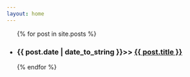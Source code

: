 ```yaml
---
layout: home
---
```

<div class="index-content blog">
    <div class="section">
        <ul class="artical-list">
        {% for post in site.posts %}
            <li>
                <h3><span>{{ post.date | date_to_string }}</span>>> <a href="{{ post.url }}">{{ post.title }}</a></h3>
                <!--<div class="title-desc">{{ post.description }}</div>-->
            </li>
        {% endfor %}
        </ul>
    </div>
    <div class="aside">
    </div>
</div>
